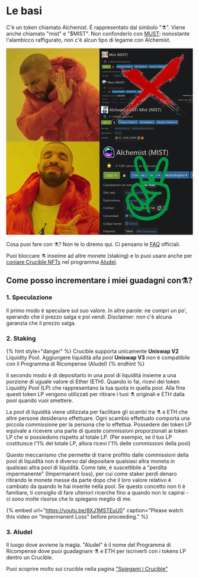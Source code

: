 # Le basi

C'è un token chiamato Alchemist. É rappresentato dal simbolo "⚗️". Viene anche chiamato "mist" e "$MIST". Non confonderlo con  [MUST](https://www.coingecko.com/en/coins/must): nonostante l'alambicco raffigurato, non c'è alcun tipo di legame con Alchemist. 

![](../.gitbook/assets/mm_mi21st.png)

Cosa puoi fare con ⚗️? Non te lo diremo qui. Ci pensano le [ FAQ](faq.md) officiali. 

Puoi bloccare ⚗️ inseime ad  altre monete \(staking\) e lo puoi usare anche per [coniare Crucible NFTs](../crucible/teach-me-about-crucibles.md) nel programma [Aludel](the-basic-outline.md#3-aludel). 



##  Come posso incrementare i miei guadagni con⚗️?



### 1. Speculazione

Il primo modo è speculare sul suo valore. In altre parole: ne compri un po', sperando che il prezzo salga e poi vendi. Disclaimer: non c'è alcuna garanzia che il prezzo salga. 

### 2. Staking

{% hint style="danger" %}
Crucible supporta unicamente **Uniswap V2** Liquidity Pool. Aggiungere liquidità alla pool **Uniswap V3** non è compatibile con il Programma di Ricompense \(Aludel\)
{% endhint %}

Il secondo modo è di depositarlo in una pool di liquidità insieme a una porzione di uguale valore di Ether \(ETH\). Quando lo fai, ricevi dei token Liquidity Pool \(LP\) che rappresentano la tua quota in quella pool. Alla fine questi token LP vengono utilizzati per ritirare i tuoi ⚗️ originali e ETH dalla pool quando vuoi smettere. 

La pool di liquidità viene utilizzata per facilitare gli scambi tra ⚗️ e ETH che altre persone desiderano effettuare. Ogni scambio effettuato comporta una piccola commissione per la persona che lo effettua. Possedere dei token LP equivale a ricevere una parte di queste commissioni proporzionali ai token LP che si possiedono rispetto al totale LP. \(Per esempio, se il tuo LP costituisce l'1% del totale LP, allora ricevi l'1% delle commissioni della pool\)

Questo meccanismo che permette di trarre profitto dalle commissioni della pool di liquidità non è diverso dal depositare qualsiasi altra moneta in qualsiasi altra pool di liquidità. Come tale,  è suscettibile a "perdita impermanente" \(Impermanent loss\), per cui come staker perdi denaro ritirando le monete messe da parte dopo che il loro valore relativo è cambiato da quando le hai inserite nella pool. Se questo concetto non ti è familiare, ti consiglio di fare ulteriori ricerche fino a quando non lo capirai - ci sono molte risorse che lo spiegano meglio di me.

{% embed url="https://youtu.be/8XJ1MSTEuU0" caption="Please watch this video on \"Impermanent Loss\" before proceeding." %}

### 3. Aludel

Il luogo dove avviene la magia. "Aludel" è il nome del Programma di Ricompense dove puoi guadagnare ⚗️ e ETH per iscriverti con i tokens LP dentro un Crucible. 

Puoi scoprire molto sui crucible nella pagina ["Spiegami i Crucible"](https://app.gitbook.com/@alchemist-docs/s/mist/~/drafts/-M_vYwpW1cVph6fWIvvk/v/italian/crucible/teach-me-about-crucibles)




